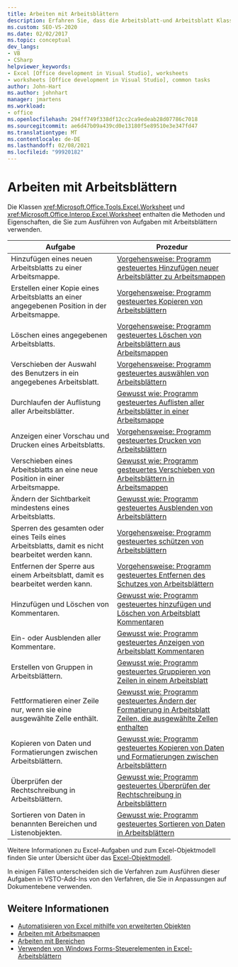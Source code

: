 ```yaml
---
title: Arbeiten mit Arbeitsblättern
description: Erfahren Sie, dass die Arbeitsblatt-und Arbeitsblatt Klassen die Methoden und Eigenschaften enthalten, die Sie zum Ausführen von Aufgaben mit Arbeitsblättern verwenden.
ms.custom: SEO-VS-2020
ms.date: 02/02/2017
ms.topic: conceptual
dev_langs:
- VB
- CSharp
helpviewer_keywords:
- Excel [Office development in Visual Studio], worksheets
- worksheets [Office development in Visual Studio], common tasks
author: John-Hart
ms.author: johnhart
manager: jmartens
ms.workload:
- office
ms.openlocfilehash: 294ff749f338df12cc2ca9edeab28d07786c7018
ms.sourcegitcommit: ae6d47b09a439cd0e13180f5e89510e3e347fd47
ms.translationtype: MT
ms.contentlocale: de-DE
ms.lasthandoff: 02/08/2021
ms.locfileid: "99920182"
---
```

# <a name="work-with-worksheets"></a>Arbeiten mit Arbeitsblättern
  Die Klassen <xref:Microsoft.Office.Tools.Excel.Worksheet> und <xref:Microsoft.Office.Interop.Excel.Worksheet> enthalten die Methoden und Eigenschaften, die Sie zum Ausführen von Aufgaben mit Arbeitsblättern verwenden.

|Aufgabe|Prozedur|
|----------|---------------|
|Hinzufügen eines neuen Arbeitsblatts zu einer Arbeitsmappe.|[Vorgehensweise: Programm gesteuertes Hinzufügen neuer Arbeitsblätter zu Arbeitsmappen](../vsto/how-to-programmatically-add-new-worksheets-to-workbooks.md)|
|Erstellen einer Kopie eines Arbeitsblatts an einer angegebenen Position in der Arbeitsmappe.|[Vorgehensweise: Programm gesteuertes Kopieren von Arbeitsblättern](../vsto/how-to-programmatically-copy-worksheets.md)|
|Löschen eines angegebenen Arbeitsblatts.|[Vorgehensweise: Programm gesteuertes Löschen von Arbeitsblättern aus Arbeitsmappen](../vsto/how-to-programmatically-delete-worksheets-from-workbooks.md)|
|Verschieben der Auswahl des Benutzers in ein angegebenes Arbeitsblatt.|[Vorgehensweise: Programm gesteuertes auswählen von Arbeitsblättern](../vsto/how-to-programmatically-select-worksheets.md)|
|Durchlaufen der Auflistung aller Arbeitsblätter.|[Gewusst wie: Programm gesteuertes Auflisten aller Arbeitsblätter in einer Arbeitsmappe](../vsto/how-to-programmatically-list-all-worksheets-in-a-workbook.md)|
|Anzeigen einer Vorschau und Drucken eines Arbeitsblatts.|[Vorgehensweise: Programm gesteuertes Drucken von Arbeitsblättern](../vsto/how-to-programmatically-print-worksheets.md)|
|Verschieben eines Arbeitsblatts an eine neue Position in einer Arbeitsmappe.|[Gewusst wie: Programm gesteuertes Verschieben von Arbeitsblättern in Arbeitsmappen](../vsto/how-to-programmatically-move-worksheets-within-workbooks.md)|
|Ändern der Sichtbarkeit mindestens eines Arbeitsblatts.|[Gewusst wie: Programm gesteuertes Ausblenden von Arbeitsblättern](../vsto/how-to-programmatically-hide-worksheets.md)|
|Sperren des gesamten oder eines Teils eines Arbeitsblatts, damit es nicht bearbeitet werden kann.|[Vorgehensweise: Programm gesteuertes schützen von Arbeitsblättern](../vsto/how-to-programmatically-protect-worksheets.md)|
|Entfernen der Sperre aus einem Arbeitsblatt, damit es bearbeitet werden kann.|[Vorgehensweise: Programm gesteuertes Entfernen des Schutzes von Arbeitsblättern](../vsto/how-to-programmatically-remove-protection-from-worksheets.md)|
|Hinzufügen und Löschen von Kommentaren.|[Gewusst wie: Programm gesteuertes hinzufügen und Löschen von Arbeitsblatt Kommentaren](../vsto/how-to-programmatically-add-and-delete-worksheet-comments.md)|
|Ein- oder Ausblenden aller Kommentare.|[Gewusst wie: Programm gesteuertes Anzeigen von Arbeitsblatt Kommentaren](../vsto/how-to-programmatically-display-worksheet-comments.md)|
|Erstellen von Gruppen in Arbeitsblättern.|[Gewusst wie: Programm gesteuertes Gruppieren von Zeilen in einem Arbeitsblatt](../vsto/how-to-programmatically-group-rows-in-a-worksheet.md)|
|Fettformatieren einer Zeile nur, wenn sie eine ausgewählte Zelle enthält.|[Gewusst wie: Programm gesteuertes Ändern der Formatierung in Arbeitsblatt Zeilen, die ausgewählte Zellen enthalten](../vsto/how-to-programmatically-change-formatting-in-worksheet-rows-containing-selected-cells.md)|
|Kopieren von Daten und Formatierungen zwischen Arbeitsblättern.|[Gewusst wie: Programm gesteuertes Kopieren von Daten und Formatierungen zwischen Arbeitsblättern](../vsto/how-to-programmatically-copy-data-and-formatting-across-worksheets.md)|
|Überprüfen der Rechtschreibung in Arbeitsblättern.|[Gewusst wie: Programm gesteuertes Überprüfen der Rechtschreibung in Arbeitsblättern](../vsto/how-to-programmatically-check-spelling-in-worksheets.md)|
|Sortieren von Daten in benannten Bereichen und Listenobjekten.|[Gewusst wie: Programm gesteuertes Sortieren von Daten in Arbeitsblättern](../vsto/how-to-programmatically-sort-data-in-worksheets.md)|

 Weitere Informationen zu Excel-Aufgaben und zum Excel-Objektmodell finden Sie unter Übersicht über das [Excel-Objektmodell](../vsto/excel-object-model-overview.md).

 In einigen Fällen unterscheiden sich die Verfahren zum Ausführen dieser Aufgaben in VSTO-Add-Ins von den Verfahren, die Sie in Anpassungen auf Dokumentebene verwenden.

## <a name="see-also"></a>Weitere Informationen
- [Automatisieren von Excel mithilfe von erweiterten Objekten](../vsto/automating-excel-by-using-extended-objects.md)
- [Arbeiten mit Arbeitsmappen](../vsto/working-with-workbooks.md)
- [Arbeiten mit Bereichen](../vsto/working-with-ranges.md)
- [Verwenden von Windows Forms-Steuerelementen in Excel-Arbeitsblättern](../vsto/using-windows-forms-controls-on-excel-worksheets.md)
